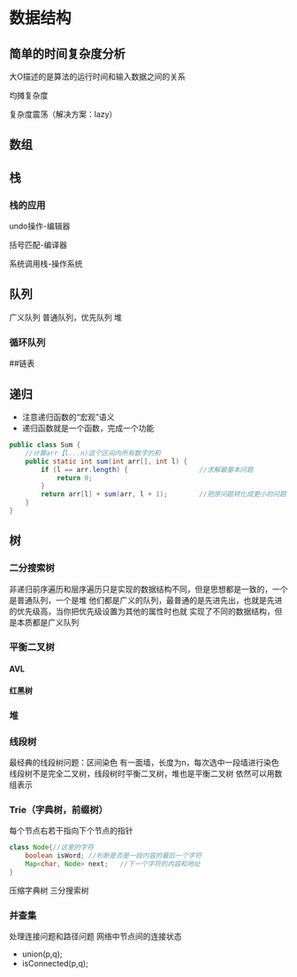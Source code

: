 # 数据结构
## 简单的时间复杂度分析
大O描述的是算法的运行时间和输入数据之间的关系

均摊复杂度

复杂度震荡（解决方案：lazy）
## 数组

## 栈

### 栈的应用
undo操作-编辑器

括号匹配-编译器

系统调用栈-操作系统

## 队列
广义队列
普通队列，优先队列
堆
### 循环队列

##链表

## 递归
- 注意递归函数的“宏观”语义
- 递归函数就是一个函数，完成一个功能
```java
public class Sum {
    //计算arr【l...n)这个区间内所有数字的和
    public static int sum(int arr[], int l) {
        if (l == arr.length) {                  //求解最基本问题
            return 0;
        }
        return arr[l] + sum(arr, l + 1);        //把原问题转化成更小的问题
    }
}
```
## 树
### 二分搜索树
非递归前序遍历和层序遍历只是实现的数据结构不同，但是思想都是一致的，一个是普通队列，一个是堆
他们都是广义的队列，最普通的是先进先出，也就是先进的优先级高，当你把优先级设置为其他的属性时也就
实现了不同的数据结构，但是本质都是广义队列
### 平衡二叉树
#### AVL
#### 红黑树
### 堆
### 线段树
最经典的线段树问题：区间染色
有一面墙，长度为n，每次选中一段墙进行染色
线段树不是完全二叉树，线段树时平衡二叉树，堆也是平衡二叉树
依然可以用数组表示
### Trie（字典树，前缀树）
每个节点右若干指向下个节点的指针
```java
class Node{//这里的字符
    boolean isWord; //判断是否是一段内容的最后一个字符
    Map<char, Node> next;   //下一个字符的内容和地址
}
```
压缩字典树
三分搜索树
### 并查集
处理连接问题和路径问题
网络中节点间的连接状态
- union(p,q);
- isConnected(p,q);

